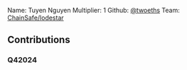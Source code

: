 Name: Tuyen Nguyen
Multiplier: 1
Github: [@twoeths](https://github.com/twoeths)
Team: [ChainSafe/lodestar](https://github.com/ChainSafe/lodestar/pulls?q=author%3Atwoeths)

## Contributions
### Q42024

